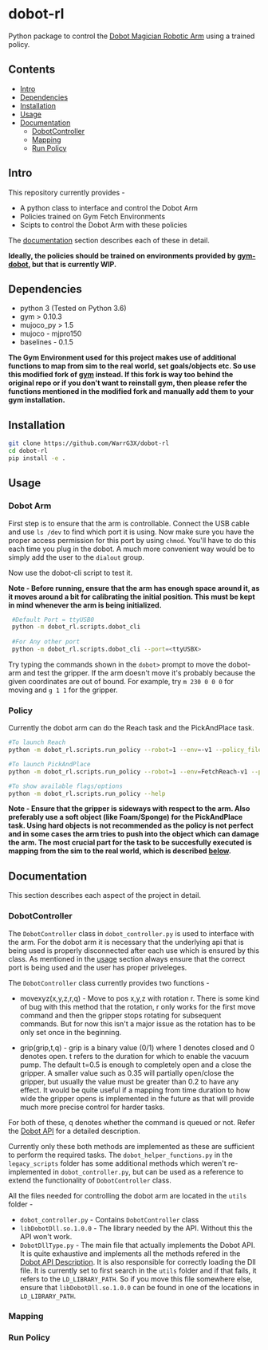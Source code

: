 # dobot-rl
Python package to control the [Dobot Magician Robotic Arm](https://www.dobot.cc/dobot-magician/product-overview.html) using a trained policy.

Contents
--------
- [Intro](#intro)
- [Dependencies](#dependencies)
- [Installation](#installation)
- [Usage](#usage)
- [Documentation](#documentation)
  - [DobotController](#dobotcontroller)
  - [Mapping](#mapping)
  - [Run Policy](#run-policy)

## Intro
This repository currently provides - 
 - A python class to interface and control the Dobot Arm
 - Policies trained on Gym Fetch Environments
 - Scipts to control the Dobot Arm with these policies
 
 The [documentation](#documentation) section describes each of these in detail.
 
 **Ideally, the policies should be trained on environments provided by [gym-dobot](https://github.com/WarrG3X/gym-dobot), but that is currently WIP.**

## Dependencies
  - python 3 (Tested on Python 3.6)
  - gym > 0.10.3
  - mujoco_py > 1.5
  - mujoco - mjpro150
  - baselines - 0.1.5
  
**The Gym Environment used for this project makes use of additional functions to map from sim to the real world, set goals/objects etc. So use this modified fork of [gym](https://github.com/WarrG3X/gym) instead. If this fork is way too behind the original repo or if you don't want to reinstall gym, then please refer the functions mentioned in the modified fork and manually add them to your gym installation.**

## Installation
```bash
git clone https://github.com/WarrG3X/dobot-rl
cd dobot-rl
pip install -e .
```

## Usage
### Dobot Arm
First step is to ensure that the arm is controllable. Connect the USB cable and use ``ls /dev`` to find which port it is using. Now make sure you have the proper access permission for this port by using ``chmod``. You'll have to do this each time you plug in the dobot. A much more convenient way would be to simply add the user to the ``dialout`` group.

Now use the dobot-cli script to test it.

**Note - Before running, ensure that the arm has enough space around it, as it moves around a bit for calibrating the initial position. This must be kept in mind whenever the arm is being initialized.**

```bash
 #Default Port = ttyUSB0
 python -m dobot_rl.scripts.dobot_cli
 
 #For Any other port
 python -m dobot_rl.scripts.dobot_cli --port=<ttyUSBX>
```

Try typing the commands shown in the ``dobot>`` prompt to move the dobot-arm and test the gripper. If the arm doesn't move it's probably because the given coordinates are out of bound. For example, try ``m 230 0 0 0`` for moving and `g 1 1` for the gripper.

### Policy
Currently the dobot arm can do the Reach task and the PickAndPlace task.
```bash
#To launch Reach
python -m dobot_rl.scripts.run_policy --robot=1 --env=-v1 --policy_file=fetch_pick_policy_best.pkl

#To launch PickAndPlace
python -m dobot_rl.scripts.run_policy --robot=1 --env=FetchReach-v1 --policy_file=fetch_reach_policy_best.pkl

#To show available flags/options
python -m dobot_rl.scripts.run_policy --help
``` 
**Note - Ensure that the gripper is sideways with respect to the arm. Also preferably use a soft object (like Foam/Sponge) for the PickAndPlace task. Using hard objects is not recommended as the policy is not perfect and in some cases the arm tries to push into the object which can damage the arm. The most crucial part for the task to be succesfully executed is mapping from the sim to the real world, which is described [below](#mapping).**


## Documentation
This section describes each aspect of the project in detail.

### DobotController
The ``DobotController`` class in ``dobot_controller.py`` is used to interface with the arm. For the dobot arm it is necessary that the underlying api that is being used is properly disconnected after each use which is ensured by this class. As mentioned in the [usage](#usage) section always ensure that the correct port is being used and the user has proper priveleges. 

The ``DobotController`` class currently provides two functions - 
 - movexyz(x,y,z,r,q) - Move to pos x,y,z with rotation r. There is some kind of bug with this method that the rotation, r only works for the first move command and then the gripper stops rotating for subsequent commands. But for now this isn't a major issue as the rotation has to be only set once in the beginning.
 
 - grip(grip,t,q) - grip is a binary value (0/1) where 1 denotes closed and 0 denotes open. t refers to the duration for which to enable the vacuum pump. The default t=0.5 is enough to completely open and a close the gripper. A smaller value such as 0.35 will partially open/close the gripper, but usually the value must be greater than 0.2 to have any effect. It would be quite useful if a mapping from time duration to how wide the gripper opens is implemented in the future as that will provide much more precise control for harder tasks.
 
 For both of these, q denotes whether the command is queued or not. Refer the [Dobot API](https://download.dobot.cc/development-protocol/dobot-magician/pdf/en/Dobot-Magician-API-Description.pdf) for a detailed description.
 
 Currently only these both methods are implemented as these are sufficient to perform the required tasks. The ``dobot_helper_functions.py`` in the ``legacy_scripts`` folder has some additional methods which weren't re-implemented in ``dobot_controller.py``, but can be used as a reference to extend the functionality of ``DobotController`` class.
 
 All the files needed for controlling the dobot arm are located in the ``utils`` folder - 
  - ``dobot_controller.py`` - Contains ``DobotController`` class
  - ``libDobotDll.so.1.0.0`` - The library needed by the API. Without this the API won't work.
  - ``DobotDllType.py`` - The main file that actually implements the Dobot API. It is quite exhaustive and implements all the methods refered in the [Dobot API Description](https://download.dobot.cc/development-protocol/dobot-magician/pdf/en/Dobot-Magician-API-Description.pdf). It is also responsible for correctly loading the Dll file. It is currently set to first search in the ``utils`` folder and if that fails, it refers to the ``LD_LIBRARY_PATH``. So if you move this file somewhere else, ensure that ``libDobotDll.so.1.0.0`` can be found in one of the locations in ``LD_LIBRARY_PATH``.
  
### Mapping

### Run Policy
